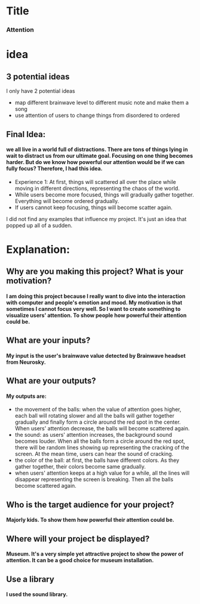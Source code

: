 # Title
### Attention
# idea

## 3 potential ideas
I only have 2 potential ideas
* map different brainwave level to different music note and make them a song
* use attention of users to change things from disordered to ordered

## Final Idea:
#### we all live in a world full of distractions. There are tons of things lying in wait to distract us from our ultimate goal. Focusing on one thing becomes harder. But do we know how powerful our attention would be if we can fully focus? Therefore, I had this idea.
* Experience 1: At first, things will scattered all over the place while moving in different directions, representing the chaos of the world.
* While users become more focused, things will gradually gather together. Everything will become ordered gradually.
* If users cannot keep focusing, things will become scatter again.

I did not find any examples that influence my project. It's just an idea that popped up all of a sudden.

# Explanation:
## Why are you making this project? What is your motivation?
#### I am doing this project because I really want to dive into the interaction with computer and people's emotion and mood. My motivation is that sometimes I cannot focus very well. So I want to create something to visualize users' attention. To show people how powerful their attention could be.

## What are your inputs?
#### My input is the user's brainwave value detected by Brainwave headset from Neurosky.

## What are your outputs?
#### My outputs are:
- the movement of the balls: when the value of attention goes higher, each ball will rotating slower and all the balls will gather together gradually and finally form a circle around the red spot in the center. When users' attention decrease, the balls will become scattered again.
- the sound: as users' attention increases, the background sound becomes louder. When all the balls form a circle around the red spot, there will be random lines showing up representing the cracking of the screen. At the mean time, users can hear the sound of cracking.
- the color of the ball: at first, the balls have different colors. As they gather together, their colors become same gradually.
- when users' attention keeps at a high value for a while, all the lines will disappear representing the screen is breaking. Then all the balls become scattered again.

## Who is the target audience for your project?
#### Majorly kids. To show them how powerful their attention could be.

## Where will your project be displayed?
#### Museum. It's a very simple yet attractive project to show the power of attention. It can be a good choice for museum installation.

## Use a library
#### I used the sound library.
